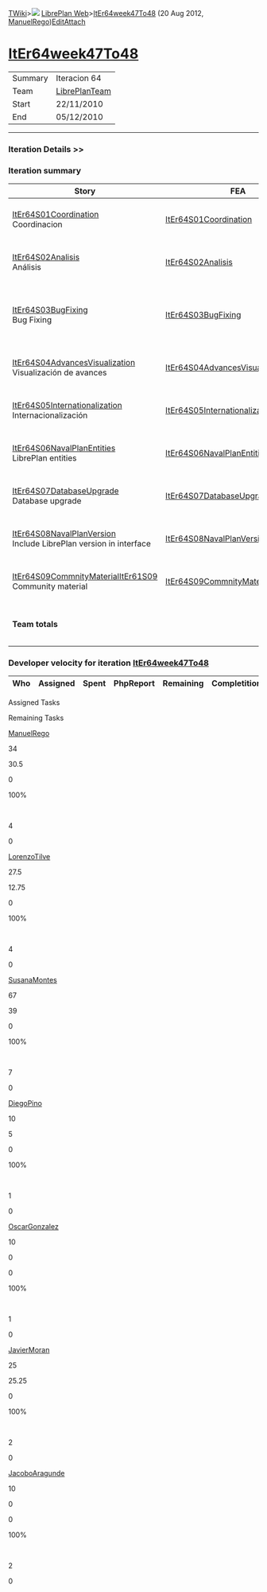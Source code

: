 [TWiki](/twiki/Main/WebHome)&gt;![](/twiki/TWiki/TWikiDocGraphics/web-bg-small.gif) [LibrePlan Web](/twiki/LibrePlan/WebHome)&gt;[ItEr64week47To48](http://wiki.libreplan-enterprise.com/twiki/LibrePlan/ItEr64week47To48 "Topic revision: 3 (20 Aug 2012 - 09:52:25)") (20 Aug 2012, [ManuelRego](/twiki/Main/ManuelRego))[Edit](http://wiki.libreplan-enterprise.com/twiki/bin/edit/LibrePlan/ItEr64week47To48?t=1520337886 "Edit this topic text")[Attach](/twiki/bin/attach/LibrePlan/ItEr64week47To48 "Attach an image or document to this topic")

 [ItEr64week47To48](/twiki/LibrePlan/ItEr64week47To48)
==================================================================================================



|         |                                                          |
|---------|----------------------------------------------------------|
| Summary | Iteracion 64                                             |
| Team    | [LibrePlanTeam](/twiki/LibrePlan/LibrePlanTeam) |
| Start   | 22/11/2010                                               |
| End     | 05/12/2010                                               |

------------------------------------------------------------------------

[](/twiki/LibrePlan)

### Iteration Details &gt;&gt;

###  Iteration summary

<table>
<colgroup>
<col width="8%" />
<col width="8%" />
<col width="8%" />
<col width="8%" />
<col width="8%" />
<col width="8%" />
<col width="8%" />
<col width="8%" />
<col width="8%" />
<col width="8%" />
<col width="8%" />
<col width="8%" />
</colgroup>
<thead>
<tr class="header">
<th>Story</th>
<th>FEA</th>
<th>Estimate</th>
<th>Spent</th>
<th>PhpReport</th>
<th>ToDo</th>
<th>Progress</th>
<th>Done</th>
<th>Overrun</th>
<th>Completion</th>
<th>Developer</th>
<th>Reviewer</th>
</tr>
</thead>
<tbody>
<tr class="odd">
<td><a href="/twiki/LibrePlan/ItEr64S01Coordination">ItEr64S01Coordination</a><br />
Coordinacion</td>
<td><a href="/twiki/LibrePlan/ItEr64S01Coordination">ItEr64S01Coordination</a></td>
<td><strong>12</strong></td>
<td><strong>25.5</strong></td>
<td><strong>0</strong></td>
<td><strong>0</strong></td>
<td><table>
<tbody>
<tr class="odd">
<td><img src="/twiki/TWiki/SmiliesPlugin/smile.gif" title="smile" alt="smile" /></td>
</tr>
</tbody>
</table></td>
<td>100%</td>
<td>+112%</td>
<td>Acceptance</td>
<td><a href="/twiki/Main/JavierMoran">JavierMoran</a> <a href="/twiki/Main/LorenzoTilve">LorenzoTilve</a> <a href="/twiki/Main/ManuelRego">ManuelRego</a></td>
<td><a href="/twiki/Main/JavierMoran">JavierMoran</a></td>
</tr>
<tr class="even">
<td><a href="/twiki/LibrePlan/ItEr64S02Analisis">ItEr64S02Analisis</a><br />
Análisis</td>
<td><a href="/twiki/LibrePlan/ItEr64S02Analisis">ItEr64S02Analisis</a></td>
<td><strong>15</strong></td>
<td><strong>6.75</strong></td>
<td><strong>0</strong></td>
<td><strong>0</strong></td>
<td><table>
<tbody>
<tr class="odd">
<td><img src="/twiki/TWiki/SmiliesPlugin/smile.gif" title="smile" alt="smile" /></td>
</tr>
</tbody>
</table></td>
<td>100%</td>
<td>-55%</td>
<td>Acceptance</td>
<td><a href="/twiki/Main/JavierMoran">JavierMoran</a></td>
<td><a href="/twiki/Main/JavierMoran">JavierMoran</a></td>
</tr>
<tr class="odd">
<td><a href="/twiki/LibrePlan/ItEr64S03BugFixing">ItEr64S03BugFixing</a><br />
Bug Fixing</td>
<td><a href="/twiki/LibrePlan/ItEr64S03BugFixing">ItEr64S03BugFixing</a></td>
<td><strong>80</strong></td>
<td><strong>38.25</strong></td>
<td><strong>0</strong></td>
<td><strong>0</strong></td>
<td><table>
<tbody>
<tr class="odd">
<td><img src="/twiki/TWiki/SmiliesPlugin/smile.gif" title="smile" alt="smile" /></td>
</tr>
</tbody>
</table></td>
<td>100%</td>
<td>-52%</td>
<td>Acceptance</td>
<td><a href="/twiki/Main/LorenzoTilve">LorenzoTilve</a> <a href="/twiki/Main/ManuelRego">ManuelRego</a> <a href="/twiki/Main/OscarGonzalez">OscarGonzalez</a> <a href="/twiki/Main/DiegoPino">DiegoPino</a> <a href="/twiki/Main/JacoboAragunde">JacoboAragunde</a> <a href="/twiki/Main/SusanaMontes">SusanaMontes</a></td>
<td><a href="/twiki/Main/JavierMoran">JavierMoran</a></td>
</tr>
<tr class="even">
<td><a href="/twiki/LibrePlan/ItEr64S04AdvancesVisualization">ItEr64S04AdvancesVisualization</a><br />
Visualización de avances</td>
<td><a href="/twiki/LibrePlan/ItEr64S04AdvancesVisualization">ItEr64S04AdvancesVisualization</a></td>
<td><strong>45</strong></td>
<td><strong>12.75</strong></td>
<td><strong>0</strong></td>
<td><strong>0</strong></td>
<td><table>
<tbody>
<tr class="odd">
<td><img src="/twiki/TWiki/SmiliesPlugin/smile.gif" title="smile" alt="smile" /></td>
</tr>
</tbody>
</table></td>
<td>100%</td>
<td>-71%</td>
<td>Acceptance</td>
<td><a href="/twiki/Main/SusanaMontes">SusanaMontes</a> <a href="/twiki/Main/LorenzoTilve">LorenzoTilve</a></td>
<td><a href="/twiki/Main/JavierMoran">JavierMoran</a></td>
</tr>
<tr class="odd">
<td><a href="/twiki/LibrePlan/ItEr64S05Internationalization">ItEr64S05Internationalization</a><br />
Internacionalización</td>
<td><a href="/twiki/LibrePlan/ItEr64S05Internationalization">ItEr64S05Internationalization</a></td>
<td><strong>0</strong></td>
<td><strong>0</strong></td>
<td><strong>0</strong></td>
<td><strong>0</strong></td>
<td><table>
<tbody>
<tr class="odd">
<td><img src="/twiki/TWiki/SmiliesPlugin/smile.gif" title="smile" alt="smile" /></td>
</tr>
</tbody>
</table></td>
<td>100%</td>
<td>0%</td>
<td>Acceptance</td>
<td><a href="/twiki/Main/JacoboAragunde">JacoboAragunde</a></td>
<td><a href="/twiki/Main/JavierMoran">JavierMoran</a></td>
</tr>
<tr class="even">
<td><a href="/twiki/LibrePlan/ItEr64S06NavalPlanEntities">ItEr64S06NavalPlanEntities</a><br />
LibrePlan entities</td>
<td><a href="/twiki/LibrePlan/ItEr64S06NavalPlanEntities">ItEr64S06NavalPlanEntities</a></td>
<td><strong>7</strong></td>
<td><strong>6</strong></td>
<td><strong>0</strong></td>
<td><strong>0</strong></td>
<td><table>
<tbody>
<tr class="odd">
<td><img src="/twiki/TWiki/SmiliesPlugin/smile.gif" title="smile" alt="smile" /></td>
</tr>
</tbody>
</table></td>
<td>100%</td>
<td>-14%</td>
<td>Acceptance</td>
<td><a href="/twiki/Main/SusanaMontes">SusanaMontes</a></td>
<td><a href="/twiki/Main/JavierMoran">JavierMoran</a></td>
</tr>
<tr class="odd">
<td><a href="/twiki/LibrePlan/ItEr64S07DatabaseUpgrade">ItEr64S07DatabaseUpgrade</a><br />
Database upgrade</td>
<td><a href="/twiki/LibrePlan/ItEr64S07DatabaseUpgrade">ItEr64S07DatabaseUpgrade</a></td>
<td><strong>4</strong></td>
<td><strong>14.25</strong></td>
<td><strong>0</strong></td>
<td><strong>0</strong></td>
<td><table>
<tbody>
<tr class="odd">
<td><img src="/twiki/TWiki/SmiliesPlugin/smile.gif" title="smile" alt="smile" /></td>
</tr>
</tbody>
</table></td>
<td>100%</td>
<td>+256%</td>
<td>Acceptance</td>
<td><a href="/twiki/Main/ManuelRego">ManuelRego</a></td>
<td><a href="/twiki/Main/JavierMoran">JavierMoran</a></td>
</tr>
<tr class="even">
<td><a href="/twiki/LibrePlan/ItEr64S08NavalPlanVersion">ItEr64S08NavalPlanVersion</a><br />
Include LibrePlan version in interface</td>
<td><a href="/twiki/LibrePlan/ItEr64S08NavalPlanVersion">ItEr64S08NavalPlanVersion</a></td>
<td><strong>0.5</strong></td>
<td><strong>0.5</strong></td>
<td><strong>0</strong></td>
<td><strong>0</strong></td>
<td><table>
<tbody>
<tr class="odd">
<td><img src="/twiki/TWiki/SmiliesPlugin/smile.gif" title="smile" alt="smile" /></td>
</tr>
</tbody>
</table></td>
<td>100%</td>
<td>0%</td>
<td>Acceptance</td>
<td><a href="/twiki/Main/SusanaMontes">SusanaMontes</a> <a href="/twiki/Main/LorenzoTilve">LorenzoTilve</a></td>
<td><a href="/twiki/Main/JavierMoran">JavierMoran</a></td>
</tr>
<tr class="odd">
<td><a href="/twiki/LibrePlan/ItEr64S09CommnityMaterialItEr61S09">ItEr64S09CommnityMaterialItEr61S09</a><br />
Community material</td>
<td><a href="/twiki/LibrePlan/ItEr64S09CommnityMaterialItEr61S09">ItEr64S09CommnityMaterialItEr61S09</a></td>
<td><strong>20</strong></td>
<td><strong>8.5</strong></td>
<td><strong>0</strong></td>
<td><strong>0</strong></td>
<td><table>
<tbody>
<tr class="odd">
<td><img src="/twiki/TWiki/SmiliesPlugin/smile.gif" title="smile" alt="smile" /></td>
</tr>
</tbody>
</table></td>
<td>100%</td>
<td>-57%</td>
<td>Acceptance</td>
<td><a href="/twiki/Main/ManuelRego">ManuelRego</a></td>
<td><a href="/twiki/Main/JavierMoran">JavierMoran</a></td>
</tr>
<tr class="even">
<td><strong>Team totals</strong></td>
<td> </td>
<td><strong>183.5</strong></td>
<td><strong>112.5</strong></td>
<td><strong>0</strong></td>
<td><strong>0</strong></td>
<td><table>
<tbody>
<tr class="odd">
<td><img src="/twiki/TWiki/SmiliesPlugin/smile.gif" title="smile" alt="smile" /></td>
</tr>
</tbody>
</table></td>
<td>100%</td>
<td>-38%</td>
<td> </td>
<td> </td>
<td> </td>
</tr>
</tbody>
</table>

###  Developer velocity for iteration [ItEr64week47To48](/twiki/LibrePlan/ItEr64week47To48)

| Who | Assigned | Spent | PhpReport | Remaining | Completition |     |
|-----|----------|-------|-----------|-----------|--------------|-----|

Assigned Tasks

Remaining Tasks

[ManuelRego](/twiki/Main/ManuelRego)

34

30.5

0

100%

 

4

0

[LorenzoTilve](/twiki/Main/LorenzoTilve)

27.5

12.75

0

100%

 

4

0

[SusanaMontes](/twiki/Main/SusanaMontes)

67

39

0

100%

 

7

0

[DiegoPino](/twiki/Main/DiegoPino)

10

5

0

100%

 

1

0

[OscarGonzalez](/twiki/Main/OscarGonzalez)

10

0

0

100%

 

1

0

[JavierMoran](/twiki/Main/JavierMoran)

25

25.25

0

100%

 

2

0

[JacoboAragunde](/twiki/Main/JacoboAragunde)

10

0

0

100%

 

2

0
